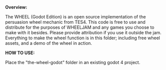 **Overview:**

The WHEEL (Godot Edition) is an open source implementation of the persuasion wheel mechanic from TES4. This code is free to use and distribute for the purposes of WHEELJAM and any games you choose to make with it besides. Please provide attribution if you use it outside the jam. Everything to make the wheel function is in this folder; including free wheel assets, and a demo of the wheel in action.

**HOW TO USE:**

Place the "the-wheel-godot" folder in an existing godot 4 project. 
